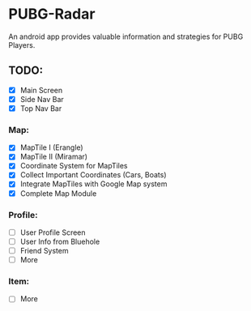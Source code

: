 # PUBG-Radar
An android app provides valuable information and strategies for PUBG Players.

## TODO:
- [x] Main Screen
- [x] Side Nav Bar
- [x] Top Nav Bar
### Map:
- [x] MapTile I (Erangle)
- [x] MapTile II (Miramar)
- [x] Coordinate System for MapTiles
- [x] Collect Important Coordinates (Cars, Boats)
- [x] Integrate MapTiles with Google Map system
- [x] Complete Map Module
### Profile:
- [ ] User Profile Screen
- [ ] User Info from Bluehole
- [ ] Friend System
- [ ] More

### Item:
- [ ] More
